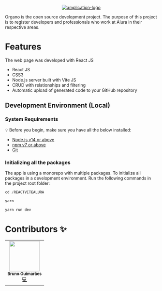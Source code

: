 <p align="center">

  <a href="https://amplication.com" target="_blank">
    <img alt="amplication-logo"  alt="Amplication Logo" src="https://user-images.githubusercontent.com/40476182/185506250-e2859568-945e-436e-b7fb-eeb3a08591fa.png"/>
  </a>
</p>


Organo is the open source development project.
The purpose of this project is to register developers and professionals who work at Alura in their respective areas.

# Features

The web page was developed with React JS

- React JS
- CSS3
- Node.js server built with Vite JS
- CRUD with relationships and filtering
- Automatic upload of generated code to your GitHub repository


## Development Environment (Local)

### System Requirements

:bulb: Before you begin, make sure you have all the below installed:

- [Node.js v14 or above](https://nodejs.org/en/download/)
- [npm v7 or above](https://github.blog/2020-10-13-presenting-v7-0-0-of-the-npm-cli/)
- [Git](https://git-scm.com/book/en/v2/Getting-Started-Installing-Git/)


### Initializing all the packages

The app is using a monorepo with multiple packages. To initialize all packages in a development environment. Run the following commands in the project root folder:

```jsx
cd /REACTVITEALURA

yarn 

yarn run dev
```


# Contributors ✨



<!-- ALL-CONTRIBUTORS-LIST:START - Do not remove or modify this section -->
<!-- prettier-ignore-start -->
<!-- markdownlint-disable -->
<table>
  <tr>
    <td align="center"><a href="https://amplication.com/"><img src="https://github.com/devguimaraes.png" width="100px;" alt=""/><br /><sub><b>Bruno Guimarães</b></sub></a><br /><a href="https://github.com/amplication/amplication/commits?author=yuval-hazaz" title="Code">💻</a></td>
 
  </tr>
</table>

<!-- markdownlint-restore -->
<!-- prettier-ignore-end -->

<!-- ALL-CONTRIBUTORS-LIST:END -->
